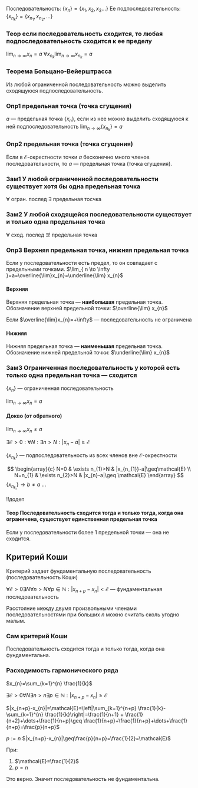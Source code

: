 
Последовательность:
$\{ x_{n} \}=\{ x_{1},x_{2},x_{3}\dots \}$
Ее подпоследовательность:
$\{ x_{n_{k}} \}=\{ x_{n_{1}},x_{n_{2}},\dots \}$

### Теор если последовательность сходится, то любая подпоследовательность сходится к ее пределу

$\lim_{ n \to \infty }x_{n}=a$
$\forall x_{n_{k}}\lim_{ n \to \infty }x_{n_{k}}=a$

### Теорема Больцано-Вейерштрасса

Из любой ограниченной последовательность можно выделить сходящуюся подпоследовательность.
### Опр1 предельная точка (точка сгущения)

$a$ — предельная точка $\{ x_{n} \}$, если из нее можно выделить сходящуюся к ней подпоследовательность 
$\lim_{ n \to \infty }\{ x_{n_{k}} \}=a$

### Опр2 предельная точка (точка сгущения)

Если в $\mathcal{E}$-окрестности точки $a$  бесконечно много членов последовательности, то $a$ — предельная точка (точка сгущения).

### Зам1 У любой ограниченной последовательности существует хотя бы одна предельная точка

$\forall\text{ огран. послед } \exists\text{ предельная тосчка}$

### Зам2 У любой сходящейся последовательности существует и только одна предельная точка 

$\forall\text{ сход. послед }\exists!\text{ предельная точка}$

### Опр3 Верхняя предельная точка, нижняя предельная точка

Если у последовательности есть предел, то он совпадает с предельными точками.
$\lim_{ n \to \infty }=a=\overline{\lim}x_{n}=\underline{\lim} x_{n}$

#### Верхняя
Верхняя предельная точка — **наибольшая** предельная точка.
Обозначение верхней предельной точки:
$\overline{\lim} x_{n}$

Если $\overline{\lim}x_{n}=+\infty$ — последовательность не ограничена

#### Нижняя
Нижняя предельная точка — **наименьшая** предельная точка.
Обозначение нижней предельной точки:
$\underline{\lim} x_{n}$

### Зам3 Ограниченная последовательность у которой есть только одна предельная точка — сходится

$\{ x_{n} \}$ — ограниченная последовательность

$\lim_{ n \to \infty }x_{n}=a$

#### Докво (от обратного)

$\lim_{ n \to \infty }x_{n}\neq a$

$\exists\mathcal{E}>0:\forall N: \exists n>N:|x_{n}-a|\geq\mathcal{E}$

$\{ x_{n_{k}} \}$ — подпоследовательность из всех членов вне $\mathcal{E}$-окрестности

$$
\begin{array}{c}
N=0 &  \exists n_{1}>N  & |x_{n_{1}}-a|\geq\mathcal{E} \\
N=n_{1} & \exists n_{2}>N & |x_{n}-a|\geq \mathcal{E}
\end{array}
$$
$\{ x_{n_{k_{l}}} \}\to b\neq a$
$\dots$

!!додеп

#### Теор Последовательность сходится тогда и только тогда, когда она ограничена, существует единственная предельная точка

Если у последовательности более 1 предельной точки — она не сходится.

## Критерий Коши

Критерий задает фундаментальную последовательность (последовательность Коши)

$\forall\mathcal{E}>0\exists N\forall n>N\forall p \in \mathbb{N}: |x_{n+p}-x_{n}|<\mathcal{E}$ — фундаментальная последовательность

Расстояние между двумя произвольными членами последовательностями при больших $n$ можно считать сколь угодно малым.

### Сам критерий Коши

Последовательность сходится тогда и только тогда, когда она фундаментальна.

### Расходимость гармонического ряда

$x_{n}=\sum_{k=1}^{n} \frac{1}{k}$

$\exists\mathcal{E}>0\forall N\exists n>n\exists p \in \mathbb{N}:|x_{n+p}-x_{n}|\geq\mathcal{E}$

$|x_{n+p}-x_{n}|=\mathcal{E}=\left|\sum_{k=1}^{n+p} \frac{1}{k}-\sum_{k=1}^{n} \frac{1}{k}\right|=\frac{1}{n+1} + \frac{1}{n+2}+\dots+\frac{1}{n+p}\geq \frac{1}{n+p}+\frac{1}{n+p}+\dots+\frac{1}{n+p}=\frac{p}{n+p}$

$p:=n$
$|x_{n+p}-x_{n}|\geq\frac{p}{n+p}=\frac{1}{2}=\mathcal{E}$

При:
1. $\mathcal{E}=\frac{1}{2}$
2. $p=n$
   
Это верно.
Значит последовательность не фундаментальна.